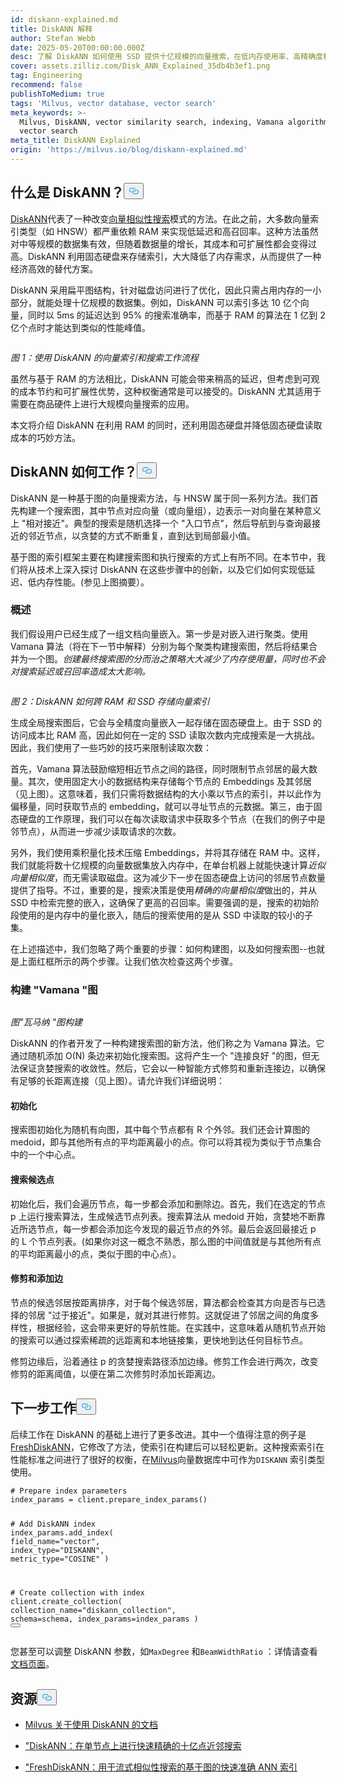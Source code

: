 ```yaml
---
id: diskann-explained.md
title: DiskANN 解释
author: Stefan Webb
date: 2025-05-20T00:00:00.000Z
desc: 了解 DiskANN 如何使用 SSD 提供十亿规模的向量搜索，在低内存使用率、高精确度和可扩展性能之间实现平衡。
cover: assets.zilliz.com/Disk_ANN_Explained_35db4b3ef1.png
tag: Engineering
recommend: false
publishToMedium: true
tags: 'Milvus, vector database, vector search'
meta_keywords: >-
  Milvus, DiskANN, vector similarity search, indexing, Vamana algorithm, disk
  vector search
meta_title: DiskANN Explained
origin: 'https://milvus.io/blog/diskann-explained.md'
---
```

<h2 id="What-is-DiskANN" class="common-anchor-header">什么是 DiskANN？<button data-href="#What-is-DiskANN" class="anchor-icon" translate="no">
      <svg translate="no"
        aria-hidden="true"
        focusable="false"
        height="20"
        version="1.1"
        viewBox="0 0 16 16"
        width="16"
      >
        <path
          fill="#0092E4"
          fill-rule="evenodd"
          d="M4 9h1v1H4c-1.5 0-3-1.69-3-3.5S2.55 3 4 3h4c1.45 0 3 1.69 3 3.5 0 1.41-.91 2.72-2 3.25V8.59c.58-.45 1-1.27 1-2.09C10 5.22 8.98 4 8 4H4c-.98 0-2 1.22-2 2.5S3 9 4 9zm9-3h-1v1h1c1 0 2 1.22 2 2.5S13.98 12 13 12H9c-.98 0-2-1.22-2-2.5 0-.83.42-1.64 1-2.09V6.25c-1.09.53-2 1.84-2 3.25C6 11.31 7.55 13 9 13h4c1.45 0 3-1.69 3-3.5S14.5 6 13 6z"
        ></path>
      </svg>
    </button></h2><p><a href="https://github.com/microsoft/DiskANN">DiskANN</a>代表了一种改变<a href="https://zilliz.com/learn/vector-similarity-search">向量相似性搜索</a>模式的方法。在此之前，大多数向量索引类型（如 HNSW）都严重依赖 RAM 来实现低延迟和高召回率。这种方法虽然对中等规模的数据集有效，但随着数据量的增长，其成本和可扩展性都会变得过高。DiskANN 利用固态硬盘来存储索引，大大降低了内存需求，从而提供了一种经济高效的替代方案。</p>
<p>DiskANN 采用扁平图结构，针对磁盘访问进行了优化，因此只需占用内存的一小部分，就能处理十亿规模的数据集。例如，DiskANN 可以索引多达 10 亿个向量，同时以 5ms 的延迟达到 95% 的搜索准确率，而基于 RAM 的算法在 1 亿到 2 亿个点时才能达到类似的性能峰值。</p>
<p>
  <span class="img-wrapper">
    <img translate="no" src="https://assets.zilliz.com/Vector_indexing_and_search_workflow_with_Disk_ANN_41cdf33652.png" alt="" class="doc-image" id="" />
    <span></span>
  </span>
</p>
<p><em>图 1：使用 DiskANN 的向量索引和搜索工作流程</em></p>
<p>虽然与基于 RAM 的方法相比，DiskANN 可能会带来稍高的延迟，但考虑到可观的成本节约和可扩展性优势，这种权衡通常是可以接受的。DiskANN 尤其适用于需要在商品硬件上进行大规模向量搜索的应用。</p>
<p>本文将介绍 DiskANN 在利用 RAM 的同时，还利用固态硬盘并降低固态硬盘读取成本的巧妙方法。</p>
<h2 id="How-Does-DiskANN-Work" class="common-anchor-header">DiskANN 如何工作？<button data-href="#How-Does-DiskANN-Work" class="anchor-icon" translate="no">
      <svg translate="no"
        aria-hidden="true"
        focusable="false"
        height="20"
        version="1.1"
        viewBox="0 0 16 16"
        width="16"
      >
        <path
          fill="#0092E4"
          fill-rule="evenodd"
          d="M4 9h1v1H4c-1.5 0-3-1.69-3-3.5S2.55 3 4 3h4c1.45 0 3 1.69 3 3.5 0 1.41-.91 2.72-2 3.25V8.59c.58-.45 1-1.27 1-2.09C10 5.22 8.98 4 8 4H4c-.98 0-2 1.22-2 2.5S3 9 4 9zm9-3h-1v1h1c1 0 2 1.22 2 2.5S13.98 12 13 12H9c-.98 0-2-1.22-2-2.5 0-.83.42-1.64 1-2.09V6.25c-1.09.53-2 1.84-2 3.25C6 11.31 7.55 13 9 13h4c1.45 0 3-1.69 3-3.5S14.5 6 13 6z"
        ></path>
      </svg>
    </button></h2><p>DiskANN 是一种基于图的向量搜索方法，与 HNSW 属于同一系列方法。我们首先构建一个搜索图，其中节点对应向量（或向量组），边表示一对向量在某种意义上 "相对接近"。典型的搜索是随机选择一个 "入口节点"，然后导航到与查询最接近的邻近节点，以贪婪的方式不断重复，直到达到局部最小值。</p>
<p>基于图的索引框架主要在构建搜索图和执行搜索的方式上有所不同。在本节中，我们将从技术上深入探讨 DiskANN 在这些步骤中的创新，以及它们如何实现低延迟、低内存性能。(参见上图摘要）。</p>
<h3 id="An-Overview" class="common-anchor-header">概述</h3><p>我们假设用户已经生成了一组文档向量嵌入。第一步是对嵌入进行聚类。使用 Vamana 算法（将在下一节中解释）分别为每个聚类构建搜索图，然后将结果合并为一个图。<em>创建最终搜索图的分而治之策略大大减少了内存使用量，同时也不会对搜索延迟或召回率造成太大影响。</em></p>
<p>
  <span class="img-wrapper">
    <img translate="no" src="https://assets.zilliz.com/How_Disk_ANN_stores_vector_index_across_RAM_and_SSD_d6564b087f.jpg" alt="" class="doc-image" id="" />
    <span></span>
  </span>
</p>
<p><em>图 2：DiskANN 如何跨 RAM 和 SSD 存储向量索引</em></p>
<p>生成全局搜索图后，它会与全精度向量嵌入一起存储在固态硬盘上。由于 SSD 的访问成本比 RAM 高，因此如何在一定的 SSD 读取次数内完成搜索是一大挑战。因此，我们使用了一些巧妙的技巧来限制读取次数：</p>
<p>首先，Vamana 算法鼓励缩短相近节点之间的路径，同时限制节点邻居的最大数量。其次，使用固定大小的数据结构来存储每个节点的 Embeddings 及其邻居（见上图）。这意味着，我们只需将数据结构的大小乘以节点的索引，并以此作为偏移量，同时获取节点的 embedding，就可以寻址节点的元数据。第三，由于固态硬盘的工作原理，我们可以在每次读取请求中获取多个节点（在我们的例子中是邻节点），从而进一步减少读取请求的次数。</p>
<p>另外，我们使用乘积量化技术压缩 Embeddings，并将其存储在 RAM 中。这样，我们就能将数十亿规模的向量数据集放入内存中，在单台机器上就能快速计算<em>近似向量相似度</em>，而无需读取磁盘。这为减少下一步在固态硬盘上访问的邻居节点数量提供了指导。不过，重要的是，搜索决策是使用<em>精确的向量相似度</em>做出的，并从 SSD 中检索完整的嵌入，这确保了更高的召回率。需要强调的是，搜索的初始阶段使用的是内存中的量化嵌入，随后的搜索使用的是从 SSD 中读取的较小的子集。</p>
<p>在上述描述中，我们忽略了两个重要的步骤：如何构建图，以及如何搜索图--也就是上面红框所示的两个步骤。让我们依次检查这两个步骤。</p>
<h3 id="Vamana-Graph-Construction" class="common-anchor-header">构建 "Vamana "图</h3><p>
  <span class="img-wrapper">
    <img translate="no" src="https://assets.zilliz.com/Vamana_Graph_Construction_ecb4dab839.jpg" alt="" class="doc-image" id="" />
    <span></span>
  </span>
</p>
<p><em>图"瓦马纳 "图构建</em></p>
<p>DiskANN 的作者开发了一种构建搜索图的新方法，他们称之为 Vamana 算法。它通过随机添加 O(N) 条边来初始化搜索图。这将产生一个 "连接良好 "的图，但无法保证贪婪搜索的收敛性。然后，它会以一种智能方式修剪和重新连接边，以确保有足够的长距离连接（见上图）。请允许我们详细说明：</p>
<h4 id="Initialization" class="common-anchor-header">初始化</h4><p>搜索图初始化为随机有向图，其中每个节点都有 R 个外邻。我们还会计算图的 medoid，即与其他所有点的平均距离最小的点。你可以将其视为类似于节点集合中的一个中心点。</p>
<h4 id="Search-for-Candidates" class="common-anchor-header">搜索候选点</h4><p>初始化后，我们会遍历节点，每一步都会添加和删除边。首先，我们在选定的节点 p 上运行搜索算法，生成候选节点列表。搜索算法从 medoid 开始，贪婪地不断靠近所选节点，每一步都会添加迄今发现的最近节点的外邻。最后会返回最接近 p 的 L 个节点列表。(如果你对这一概念不熟悉，那么图的中间值就是与其他所有点的平均距离最小的点，类似于图的中心点）。</p>
<h4 id="Pruning-and-Adding-Edges" class="common-anchor-header">修剪和添加边</h4><p>节点的候选邻居按距离排序，对于每个候选邻居，算法都会检查其方向是否与已选择的邻居 "过于接近"。如果是，就对其进行修剪。这就促进了邻居之间的角度多样性，根据经验，这会带来更好的导航性能。在实践中，这意味着从随机节点开始的搜索可以通过探索稀疏的远距离和本地链接集，更快地到达任何目标节点。</p>
<p>修剪边缘后，沿着通往 p 的贪婪搜索路径添加边缘。修剪工作会进行两次，改变修剪的距离阈值，以便在第二次修剪时添加长距离边。</p>
<h2 id="What’s-Next" class="common-anchor-header">下一步工作<button data-href="#What’s-Next" class="anchor-icon" translate="no">
      <svg translate="no"
        aria-hidden="true"
        focusable="false"
        height="20"
        version="1.1"
        viewBox="0 0 16 16"
        width="16"
      >
        <path
          fill="#0092E4"
          fill-rule="evenodd"
          d="M4 9h1v1H4c-1.5 0-3-1.69-3-3.5S2.55 3 4 3h4c1.45 0 3 1.69 3 3.5 0 1.41-.91 2.72-2 3.25V8.59c.58-.45 1-1.27 1-2.09C10 5.22 8.98 4 8 4H4c-.98 0-2 1.22-2 2.5S3 9 4 9zm9-3h-1v1h1c1 0 2 1.22 2 2.5S13.98 12 13 12H9c-.98 0-2-1.22-2-2.5 0-.83.42-1.64 1-2.09V6.25c-1.09.53-2 1.84-2 3.25C6 11.31 7.55 13 9 13h4c1.45 0 3-1.69 3-3.5S14.5 6 13 6z"
        ></path>
      </svg>
    </button></h2><p>后续工作在 DiskANN 的基础上进行了更多改进。其中一个值得注意的例子是<a href="https://arxiv.org/abs/2105.09613">FreshDiskANN</a>，它修改了方法，使索引在构建后可以轻松更新。这种搜索索引在性能标准之间进行了很好的权衡，在<a href="https://milvus.io/docs/overview.md">Milvus</a>向量数据库中可作为<code translate="no">DISKANN</code> 索引类型使用。</p>
<pre><code translate="no" class="language-python"><span class="hljs-comment"># Prepare index parameters</span>
index_params = client.prepare_index_params()

<span class="hljs-comment"># Add DiskANN index</span>
index_params.add_index(
    field_name=<span class="hljs-string">&quot;vector&quot;</span>,
    index_type=<span class="hljs-string">&quot;DISKANN&quot;</span>,
    metric_type=<span class="hljs-string">&quot;COSINE&quot;</span>
)

<span class="hljs-comment"># Create collection with index</span>
client.create_collection(
    collection_name=<span class="hljs-string">&quot;diskann_collection&quot;</span>,
    schema=schema,
    index_params=index_params
)
<button class="copy-code-btn"></button></code></pre>
<p>您甚至可以调整 DiskANN 参数，如<code translate="no">MaxDegree</code> 和<code translate="no">BeamWidthRatio</code> ：详情请查看<a href="https://milvus.io/docs/disk_index.md#On-disk-Index">文档页面</a>。</p>
<h2 id="Resources" class="common-anchor-header">资源<button data-href="#Resources" class="anchor-icon" translate="no">
      <svg translate="no"
        aria-hidden="true"
        focusable="false"
        height="20"
        version="1.1"
        viewBox="0 0 16 16"
        width="16"
      >
        <path
          fill="#0092E4"
          fill-rule="evenodd"
          d="M4 9h1v1H4c-1.5 0-3-1.69-3-3.5S2.55 3 4 3h4c1.45 0 3 1.69 3 3.5 0 1.41-.91 2.72-2 3.25V8.59c.58-.45 1-1.27 1-2.09C10 5.22 8.98 4 8 4H4c-.98 0-2 1.22-2 2.5S3 9 4 9zm9-3h-1v1h1c1 0 2 1.22 2 2.5S13.98 12 13 12H9c-.98 0-2-1.22-2-2.5 0-.83.42-1.64 1-2.09V6.25c-1.09.53-2 1.84-2 3.25C6 11.31 7.55 13 9 13h4c1.45 0 3-1.69 3-3.5S14.5 6 13 6z"
        ></path>
      </svg>
    </button></h2><ul>
<li><p><a href="https://milvus.io/docs/disk_index.md#On-disk-Index">Milvus 关于使用 DiskANN 的文档</a></p></li>
<li><p><a href="https://suhasjs.github.io/files/diskann_neurips19.pdf">"DiskANN：在单节点上进行快速精确的十亿点近邻搜索</a></p></li>
<li><p><a href="https://arxiv.org/abs/2105.09613">"FreshDiskANN：用于流式相似性搜索的基于图的快速准确 ANN 索引</a></p></li>
</ul>
